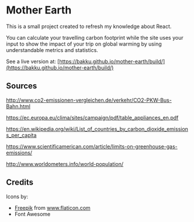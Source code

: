 # Mother Earth

This is a small project created to refresh my knowledge about React.

You can calculate your travelling carbon footprint while the site uses your input to show the impact of your trip on global warming by using understandable metrics and statistics.

See a live version at: [https://bakku.github.io/mother-earth/build/](https://bakku.github.io/mother-earth/build/)

## Sources

http://www.co2-emissionen-vergleichen.de/verkehr/CO2-PKW-Bus-Bahn.html 

https://ec.europa.eu/clima/sites/campaign/pdf/table_appliances_en.pdf 

https://en.wikipedia.org/wiki/List_of_countries_by_carbon_dioxide_emissions_per_capita 

https://www.scientificamerican.com/article/limits-on-greenhouse-gas-emissions/ 

http://www.worldometers.info/world-population/

## Credits

Icons by:
- [Freepik](http://www.freepik.com/) from www.flaticon.com
- Font Awesome
